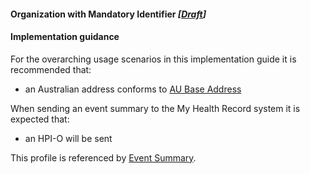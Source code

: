 #### Organization with Mandatory Identifier *[[Draft](http://hl7.org/fhir/stu3/valueset-publication-status.html)]*

#### Implementation guidance
For the overarching usage scenarios in this implementation guide it is recommended that:

* an Australian address conforms to [AU Base Address](https://hl7.org.au/fhir/base/aubase1.1/StructureDefinition-au-address.html)

When sending an event summary to the My Health Record system it is expected that:

* an HPI-O will be sent

This profile is referenced by [Event Summary](StructureDefinition-composition-es-1.html).
